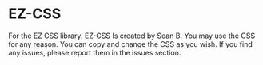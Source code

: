 # EZ-CSS
For the EZ CSS library.
EZ-CSS Is created by Sean B. You may use the CSS for any reason. You can copy and change the CSS as you wish. 
If you find any issues, please report them in the issues section.
